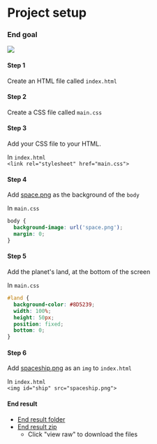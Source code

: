 # Project setup

### End goal
![](http://i.imgur.com/vFBsejE.png)

#### Step 1
Create an HTML file called `index.html`

#### Step 2
Create a CSS file called `main.css`

#### Step 3
Add your CSS file to your HTML.

In `index.html`    
`<link rel="stylesheet" href="main.css">`

#### Step 4
Add [space.png](end-result/space.png) as the background of the `body`

In `main.css`    
```css
body {
  background-image: url('space.png');
  margin: 0;
}
```

#### Step 5
Add the planet's land, at the bottom of the screen

In `main.css`    
```css
#land {
  background-color: #8D5239;
  width: 100%;
  height: 50px;
  position: fixed;
  bottom: 0;
}
```

#### Step 6
Add [spaceship.png](end-result/spaceship.png) as an `img` to `index.html`

In `index.html`    
`<img id="ship" src="spaceship.png">`

#### End result
- [End result folder](end-result)
- [End result zip](end-result.zip)
    - Click "view raw" to download the files
